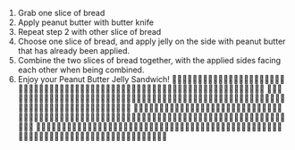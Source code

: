 1. Grab one slice of bread
2. Apply peanut butter with butter knife
3. Repeat step 2 with other slice of bread
4. Choose one slice of bread, and apply jelly on the side with peanut butter that has already been applied.
5. Combine the two slices of bread together, with the applied sides facing each other when being combined.
6. Enjoy your Peanut Butter Jelly Sandwich!
🥪🥪🥪🥪🥪🥪🥪🥪🥪🥪🥪🥪🥪🥪🥪🥪🥪🥪🥪🥪🥪🥪🥪🥪🥪🥪🥪🥪🥪🥪🥪🥪🥪🥪🥪🥪🥪🥪🥪🥪🥪🥪🥪🥪🥪🥪🥪🥪🥪🥪🥪🥪🥪🥪🥪🥪🥪🥪🥪🥪🥪🥪🥪🥪🥪🥪🥪🥪🥪🥪
🥪🥪🥪🥪🥪🥪🥪🥪🥪🥪🥪🥪🥪🥪🥪🥪🥪🥪🥪🥪🥪🥪🥪🥪🥪🥪🥪🥪🥪🥪🥪🥪🥪🥪🥪🥪🥪🥪🥪🥪🥪🥪🥪🥪🥪🥪🥪🥪🥪🥪🥪🥪🥪🥪🥪🥪🥪🥪🥪🥪🥪🥪🥪🥪🥪🥪🥪🥪🥪🥪🥪🥪🥪🥪🥪🥪🥪
🥪🥪🥪🥪🥪🥪🥪🥪🥪🥪🥪🥪🥪🥪🥪🥪🥪🥪🥪🥪🥪🥪🥪🥪🥪🥪🥪🥪🥪🥪🥪🥪🥪🥪🥪🥪🥪🥪🥪🥪🥪🥪🥪🥪🥪🥪🥪🥪🥪🥪🥪🥪🥪🥪🥪🥪🥪🥪🥪🥪🥪🥪🥪🥪🥪🥪🥪🥪🥪🥪🥪🥪🥪🥪🥪🥪🥪🥪🥪🥪🥪🥪🥪🥪
🥪🥪🥪🥪🥪🥪🥪🥪🥪🥪🥪🥪🥪🥪🥪🥪🥪🥪🥪🥪🥪🥪🥪🥪🥪🥪🥪🥪🥪🥪🥪🥪🥪🥪🥪🥪🥪🥪🥪🥪🥪🥪🥪🥪🥪🥪🥪🥪🥪🥪🥪🥪🥪🥪🥪🥪🥪🥪🥪🥪🥪🥪🥪🥪🥪🥪🥪🥪🥪🥪🥪🥪🥪🥪🥪🥪🥪